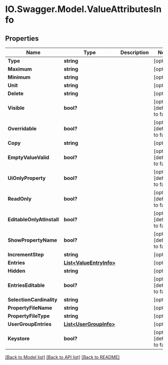 # IO.Swagger.Model.ValueAttributesInfo
## Properties

Name | Type | Description | Notes
------------ | ------------- | ------------- | -------------
**Type** | **string** |  | [optional] 
**Maximum** | **string** |  | [optional] 
**Minimum** | **string** |  | [optional] 
**Unit** | **string** |  | [optional] 
**Delete** | **string** |  | [optional] 
**Visible** | **bool?** |  | [optional] [default to false]
**Overridable** | **bool?** |  | [optional] [default to false]
**Copy** | **string** |  | [optional] 
**EmptyValueValid** | **bool?** |  | [optional] [default to false]
**UiOnlyProperty** | **bool?** |  | [optional] [default to false]
**ReadOnly** | **bool?** |  | [optional] [default to false]
**EditableOnlyAtInstall** | **bool?** |  | [optional] [default to false]
**ShowPropertyName** | **bool?** |  | [optional] [default to false]
**IncrementStep** | **string** |  | [optional] 
**Entries** | [**List&lt;ValueEntryInfo&gt;**](ValueEntryInfo.md) |  | [optional] 
**Hidden** | **string** |  | [optional] 
**EntriesEditable** | **bool?** |  | [optional] [default to false]
**SelectionCardinality** | **string** |  | [optional] 
**PropertyFileName** | **string** |  | [optional] 
**PropertyFileType** | **string** |  | [optional] 
**UserGroupEntries** | [**List&lt;UserGroupInfo&gt;**](UserGroupInfo.md) |  | [optional] 
**Keystore** | **bool?** |  | [optional] [default to false]

[[Back to Model list]](../README.md#documentation-for-models) [[Back to API list]](../README.md#documentation-for-api-endpoints) [[Back to README]](../README.md)

